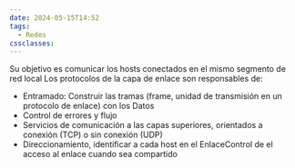 ```yaml
---
date: 2024-05-15T14:52
tags:
  - Redes
cssclasses:
---
```

Su objetivo es comunicar los hosts conectados en el mismo segmento de red local
Los protocolos de la capa de enlace son responsables de:
* Entramado: Construir las tramas (frame, unidad de transmisión en un protocolo de enlace) con los Datos
* Control de errores y flujo
* Servicios de comunicación a las capas superiores, orientados a conexión (TCP) o sin conexión (UDP)
* Direccionamiento, identificar a cada host en el EnlaceControl de el acceso al enlace cuando sea compartido